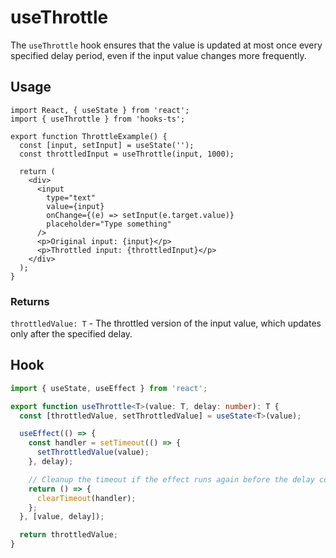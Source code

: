 # useThrottle

The `useThrottle` hook ensures that the value is updated at most once every specified delay period, even if the input value changes more frequently.

## Usage

```tsx
import React, { useState } from 'react';
import { useThrottle } from 'hooks-ts';

export function ThrottleExample() {
  const [input, setInput] = useState('');
  const throttledInput = useThrottle(input, 1000);

  return (
    <div>
      <input
        type="text"
        value={input}
        onChange={(e) => setInput(e.target.value)}
        placeholder="Type something"
      />
      <p>Original input: {input}</p>
      <p>Throttled input: {throttledInput}</p>
    </div>
  );
}
```

### Returns

`throttledValue: T` - The throttled version of the input value, which updates only after the specified delay.

## Hook

```ts
import { useState, useEffect } from 'react';

export function useThrottle<T>(value: T, delay: number): T {
  const [throttledValue, setThrottledValue] = useState<T>(value);

  useEffect(() => {
    const handler = setTimeout(() => {
      setThrottledValue(value);
    }, delay);

    // Cleanup the timeout if the effect runs again before the delay completes
    return () => {
      clearTimeout(handler);
    };
  }, [value, delay]);

  return throttledValue;
}
```
